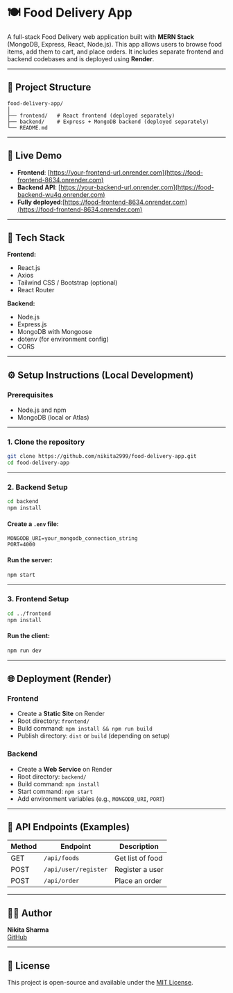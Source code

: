 # 🍽️ Food Delivery App

A full-stack Food Delivery web application built with **MERN Stack** (MongoDB, Express, React, Node.js). This app allows users to browse food items, add them to cart, and place orders. It includes separate frontend and backend codebases and is deployed using **Render**.

---

## 📁 Project Structure

```
food-delivery-app/
│
├── frontend/   # React frontend (deployed separately)
├── backend/    # Express + MongoDB backend (deployed separately)
└── README.md
```

---

## 🔗 Live Demo

- **Frontend**: [https://your-frontend-url.onrender.com](https://food-frontend-8634.onrender.com)
- **Backend API**: [https://your-backend-url.onrender.com](https://food-backend-wu4q.onrender.com)
- **Fully deployed**:[https://food-frontend-8634.onrender.com](https://food-frontend-8634.onrender.com)

---

## 🚀 Tech Stack

**Frontend:**
- React.js
- Axios
- Tailwind CSS / Bootstrap (optional)
- React Router

**Backend:**
- Node.js
- Express.js
- MongoDB with Mongoose
- dotenv (for environment config)
- CORS

---

## ⚙️ Setup Instructions (Local Development)

### Prerequisites
- Node.js and npm
- MongoDB (local or Atlas)

---

### 1. Clone the repository
```bash
git clone https://github.com/nikita2999/food-delivery-app.git
cd food-delivery-app
```

---

### 2. Backend Setup
```bash
cd backend
npm install
```

#### Create a `.env` file:
```env
MONGODB_URI=your_mongodb_connection_string
PORT=4000
```

#### Run the server:
```bash
npm start
```

---

### 3. Frontend Setup
```bash
cd ../frontend
npm install
```

#### Run the client:
```bash
npm run dev
```

---

## 🌐 Deployment (Render)

### Frontend
- Create a **Static Site** on Render
- Root directory: `frontend/`
- Build command: `npm install && npm run build`
- Publish directory: `dist` or `build` (depending on setup)

### Backend
- Create a **Web Service** on Render
- Root directory: `backend/`
- Build command: `npm install`
- Start command: `npm start`
- Add environment variables (e.g., `MONGODB_URI`, `PORT`)

---

## 🧪 API Endpoints (Examples)

| Method | Endpoint             | Description         |
|--------|----------------------|---------------------|
| GET    | `/api/foods`         | Get list of food    |
| POST   | `/api/user/register` | Register a user     |
| POST   | `/api/order`         | Place an order      |

---

## 👩‍💻 Author

**Nikita Sharma**  
[GitHub](https://github.com/nikkitabhardwaj)

---

## 📄 License

This project is open-source and available under the [MIT License](LICENSE).
